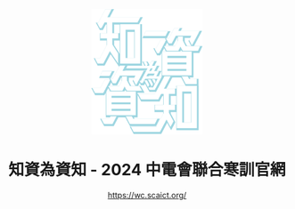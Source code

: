<div align=center>

<img src="https://raw.githubusercontent.com/SCAICT/112-winter-camp/main/back-end/flask/static/logo.svg" width="200px">

# 知資為資知 - 2024 中電會聯合寒訓官網

<https://wc.scaict.org/>
</div>
